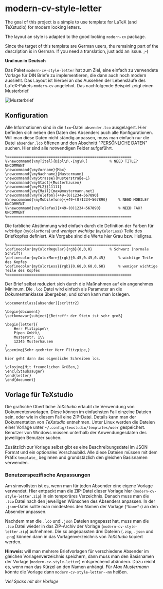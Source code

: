 # modern-cv-style-letter

The goal of this project is a simple to use template for LaTeX (and TeXstudio) for modern looking letters.

The layout an style is adapted to the good looking `modern-cv` package.

Since the target of this template are German users, the remaining part of the description is in German. If you need a translation, just add an issue. ;-)


**Und nun in Deutsch**

Das Paket `modern-cv-style-letter` hat zum Ziel, eine einfach zu verwendete Vorlage für DIN Briefe zu implementieren, die dann auch noch modern aussieht. Das Layout ist hierbei an das Aussehen der Lebensläufe des LaTeX-Pakets `modern-cv` angelehnt. Das nachfolgende Beispiel zeigt einen Musterbrief.

![Musterbrief](https://raw.github.com/joede/modern-cv-style-letter/master/texstudio/modern-cv-style-letter.png)

## Konfiguration

Alle Informationen sind in die `lco`-Datei `absender.lco` ausgelagert. Hier befinden sich neben den Daten des Absenders auch alle Konfigurationen. Will man diese Daten nicht ständig anpassen, muss man einfach nur die Datei `absender.lco` öffenen und den Abschnitt "PERSÖNLICHE DATEN" suchen. Hier sind alle notwendigen Felder aufgeführt.

````
%=========================================================
%\newcommand{\myTitel}{Dipl\@.-Ing\@.}			% NEED TITLE? UNCOMMENT
\newcommand{\myVorname}{Max}
\newcommand{\myNachname}{Mustermann}
\newcommand{\myStrasse}{Musterstraße~1}
\newcommand{\myStadt}{Musterhausen}
\newcommand{\myPLZ}{11111}
\newcommand{\myEMail}{max@mustermann.net}
\newcommand{\myTelefon}{+49~(0)1234~567890}
%\newcommand{\myMobilefone}{+49~(0)1234~567890}		% NEED MOBILE? UNCOMMENT
%\newcommand{\myTelefax}{+49~(0)1234~567890}		% NEED FAX? UNCOMMENT
%=========================================================
````

Die farbliche Abstimmung wird einfach durch die Definition der Farben für *wichtige* (`myColorMore`) und *weniger wichtige* (`myColorLess`) Teile des Briefkopfes definiert. Als Vorgabe sind die Werte hier Grau bzw. Hellgrau.

````
%=========================================================
\definecolor{myColorRegular}{rgb}{0,0,0}		% Schwarz (normale Schrift)
\definecolor{myColorMore}{rgb}{0.45,0.45,0.45}		% wichtige Teile des Kopfes
\definecolor{myColorLess}{rgb}{0.68,0.68,0.68}		% weniger wichtige Teile des Kopfes
%=========================================================
````

Der Brief selbst reduziert sich durch die Maßnahmen auf ein angenehmes Minimum. Die `.lco` Datei wird einfach als Parameter an die Dokumentenklasse übergeben, und schon kann man loslegen.

````
\documentclass[absender]{scrlttr2}

\begin{document}
\setkomavar{subject}{Betreff: der Stein ist sehr groß}

\begin{letter}{
    Herr Flitzpipe\\
    Pipen GmbH\\
    Musterstr. 1\\
    12345 Musterhausen
}
\opening{Sehr geehrter Herr Flitzpipe,}

hier geht dann das eigenliche Schreiben los.

\closing{Mit freundlichen Grüßen,}
\encl{Staubsauger}
\end{letter}
\end{document}
````

## Vorlage für TeXstudio

Die grafische Oberfläche *TeXstudio* erlaubt die Verwendung von Dokumentenvorlagen. Diese können im einfachsten Fall einzelne Dateien sein, oder wie in diesem Fall eine ZIP-Datei. Details kann man der Dokumentation von *TeXstudio* entnehmen. Unter Linux werden die Dateien einer Vorlage unter `~/.config/texstudio/templates/user` gespeichert. Benutzer von Windows müssen unterhalb der Anwendungesdaten des jeweiligen Benutzer suchen.

Zusätzlich zur Vorlage selbst gibt es eine Beschreibungsdatei im JSON Format und ein optionales Vorschaubild. Alle diese Dateien müssen mit dem Präfix `template_` beginnen und grundstäzlich den gleichen Basisnamen verwenden.

### Benutzerspezifische Anpassungen

Am sinnvollsten ist es, wenn man für jeden Absender eine eigene Vorlage verwendet. Hier entpackt man die ZIP-Datei dieser Vorlage hier (`modern-cv-style-letter.zip`) in ein temporäres Verzeichnis. Danach muss man die `.lco` Datei nach den jeweiligen Wünschen des Absenders anpassen. In der `.json`-Datei sollte man mindestens den Namen der Vorlage (`"Name":`) an den Absender anpassen.

Nachdem man die `.lco` und `.json` Dateien angepasst hat, muss man die `.lco` Datei wieder in das ZIP-Archiv der Vorlage (`modern-cv-style-letter.zip`) aufnehmen. Die so angepassten drei Dateien (`.zip`, `.json` und `.png`) können dann in das Vorlagenverzeichnis von *TeXstudio* kopiert werden.

**Hinweis:** will man mehrere Briefvorlagen für verschiedene Absender im gleichen Vorlagenverzeichnis speichern, dann muss man den Basisnamen der Vorlage (`modern-cv-style-letter`) entsprechend abändern. Dazu reicht es, wenn man das Kürzel an den Namen anhängt. Für *Max Mustermann* könnte die Vorlage dann `modern-cv-style-letter--mm` heißen.



*Viel Spass mit der Vorlage*



